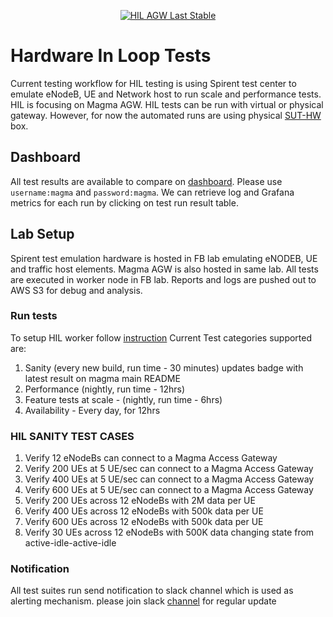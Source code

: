 <p align="center">
    <a href="http://automation.fbmagma.ninja"><img src="http://ens-spirent-test-summary.com.s3-us-west-1.amazonaws.com/sanity/hilsanitypass.svg" alt="HIL AGW Last Stable"></a>
</p>

# Hardware In Loop Tests

Current testing workflow for HIL testing is using Spirent test center to emulate eNodeB, UE and Network host to run scale and performance tests. HIL is focusing on Magma AGW.
HIL tests can be run with virtual or physical gateway. However, for now the automated runs are using physical [SUT-HW](https://protectli.com/vault-4-port) box.

## Dashboard

All test results are available to compare on [dashboard](http://automation.fbmagma.ninja/). Please use `username:magma` and `password:magma`.
We can retrieve log and Grafana metrics for each run by clicking on test run result table.

## Lab Setup

Spirent test emulation hardware is hosted in FB lab emulating eNODEB, UE and traffic host elements. Magma AGW is also hosted in same lab. All tests are
executed in worker node in FB lab. Reports and logs are pushed out to AWS S3 for debug and analysis.

### Run tests

To setup HIL worker follow [instruction](https://github.com/fbcinternal/ens_magma/tree/master/spirent_automation)
Current Test categories supported are:

1. Sanity (every new build, run time - 30 minutes) updates badge with latest result on magma main README
1. Performance (nightly, run time - 12hrs)
1. Feature tests at scale - (nightly, run time - 6hrs)
1. Availability - Every day, for 12hrs

### HIL SANITY TEST CASES

1. Verify 12 eNodeBs can connect to a Magma Access Gateway
1. Verify 200 UEs at 5 UE/sec can connect to a Magma Access Gateway
1. Verify 400 UEs at 5 UE/sec can connect to a Magma Access Gateway
1. Verify 600 UEs at 5 UE/sec can connect to a Magma Access Gateway
1. Verify 200 UEs across 12 eNodeBs with 2M data per UE
1. Verify 400 UEs across 12 eNodeBs with 500k data per UE
1. Verify 600 UEs across 12 eNodeBs with 500k data per UE
1. Verify 30 UEs across 12 eNodeBs with 500K data changing state from active-idle-active-idle

### Notification

All test suites run send notification to slack channel which is used as alerting mechanism.
please join slack [channel](https://magmacore.slack.com/archives/C02164DSGPM) for regular update
